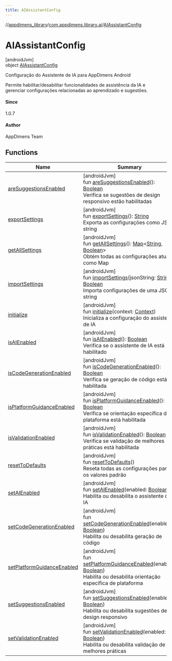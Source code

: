 ```yaml
---
title: AIAssistantConfig
---
```

//[appdimens_library](../../../index.html)/[com.appdimens.library.ai](../index.html)/[AIAssistantConfig](index.html)



# AIAssistantConfig



[androidJvm]\
object [AIAssistantConfig](index.html)

Configuração do Assistente de IA para AppDimens Android



Permite habilitar/desabilitar funcionalidades de assistência da IA e gerenciar configurações relacionadas ao aprendizado e sugestões.



#### Since



1.0.7



#### Author



AppDimens Team



## Functions


| Name | Summary |
|---|---|
| [areSuggestionsEnabled](are-suggestions-enabled.html) | [androidJvm]<br>fun [areSuggestionsEnabled](are-suggestions-enabled.html)(): [Boolean](https://kotlinlang.org/api/core/kotlin-stdlib/kotlin/-boolean/index.html)<br>Verifica se sugestões de design responsivo estão habilitadas |
| [exportSettings](export-settings.html) | [androidJvm]<br>fun [exportSettings](export-settings.html)(): [String](https://kotlinlang.org/api/core/kotlin-stdlib/kotlin/-string/index.html)<br>Exporta as configurações como JSON string |
| [getAllSettings](get-all-settings.html) | [androidJvm]<br>fun [getAllSettings](get-all-settings.html)(): [Map](https://kotlinlang.org/api/core/kotlin-stdlib/kotlin.collections/-map/index.html)&lt;[String](https://kotlinlang.org/api/core/kotlin-stdlib/kotlin/-string/index.html), [Boolean](https://kotlinlang.org/api/core/kotlin-stdlib/kotlin/-boolean/index.html)&gt;<br>Obtém todas as configurações atuais como Map |
| [importSettings](import-settings.html) | [androidJvm]<br>fun [importSettings](import-settings.html)(jsonString: [String](https://kotlinlang.org/api/core/kotlin-stdlib/kotlin/-string/index.html)): [Boolean](https://kotlinlang.org/api/core/kotlin-stdlib/kotlin/-boolean/index.html)<br>Importa configurações de uma JSON string |
| [initialize](initialize.html) | [androidJvm]<br>fun [initialize](initialize.html)(context: [Context](https://developer.android.com/reference/kotlin/android/content/Context.html))<br>Inicializa a configuração do assistente de IA |
| [isAIEnabled](is-a-i-enabled.html) | [androidJvm]<br>fun [isAIEnabled](is-a-i-enabled.html)(): [Boolean](https://kotlinlang.org/api/core/kotlin-stdlib/kotlin/-boolean/index.html)<br>Verifica se o assistente de IA está habilitado |
| [isCodeGenerationEnabled](is-code-generation-enabled.html) | [androidJvm]<br>fun [isCodeGenerationEnabled](is-code-generation-enabled.html)(): [Boolean](https://kotlinlang.org/api/core/kotlin-stdlib/kotlin/-boolean/index.html)<br>Verifica se geração de código está habilitada |
| [isPlatformGuidanceEnabled](is-platform-guidance-enabled.html) | [androidJvm]<br>fun [isPlatformGuidanceEnabled](is-platform-guidance-enabled.html)(): [Boolean](https://kotlinlang.org/api/core/kotlin-stdlib/kotlin/-boolean/index.html)<br>Verifica se orientação específica de plataforma está habilitada |
| [isValidationEnabled](is-validation-enabled.html) | [androidJvm]<br>fun [isValidationEnabled](is-validation-enabled.html)(): [Boolean](https://kotlinlang.org/api/core/kotlin-stdlib/kotlin/-boolean/index.html)<br>Verifica se validação de melhores práticas está habilitada |
| [resetToDefaults](reset-to-defaults.html) | [androidJvm]<br>fun [resetToDefaults](reset-to-defaults.html)()<br>Reseta todas as configurações para os valores padrão |
| [setAIEnabled](set-a-i-enabled.html) | [androidJvm]<br>fun [setAIEnabled](set-a-i-enabled.html)(enabled: [Boolean](https://kotlinlang.org/api/core/kotlin-stdlib/kotlin/-boolean/index.html))<br>Habilita ou desabilita o assistente de IA |
| [setCodeGenerationEnabled](set-code-generation-enabled.html) | [androidJvm]<br>fun [setCodeGenerationEnabled](set-code-generation-enabled.html)(enabled: [Boolean](https://kotlinlang.org/api/core/kotlin-stdlib/kotlin/-boolean/index.html))<br>Habilita ou desabilita geração de código |
| [setPlatformGuidanceEnabled](set-platform-guidance-enabled.html) | [androidJvm]<br>fun [setPlatformGuidanceEnabled](set-platform-guidance-enabled.html)(enabled: [Boolean](https://kotlinlang.org/api/core/kotlin-stdlib/kotlin/-boolean/index.html))<br>Habilita ou desabilita orientação específica de plataforma |
| [setSuggestionsEnabled](set-suggestions-enabled.html) | [androidJvm]<br>fun [setSuggestionsEnabled](set-suggestions-enabled.html)(enabled: [Boolean](https://kotlinlang.org/api/core/kotlin-stdlib/kotlin/-boolean/index.html))<br>Habilita ou desabilita sugestões de design responsivo |
| [setValidationEnabled](set-validation-enabled.html) | [androidJvm]<br>fun [setValidationEnabled](set-validation-enabled.html)(enabled: [Boolean](https://kotlinlang.org/api/core/kotlin-stdlib/kotlin/-boolean/index.html))<br>Habilita ou desabilita validação de melhores práticas |
